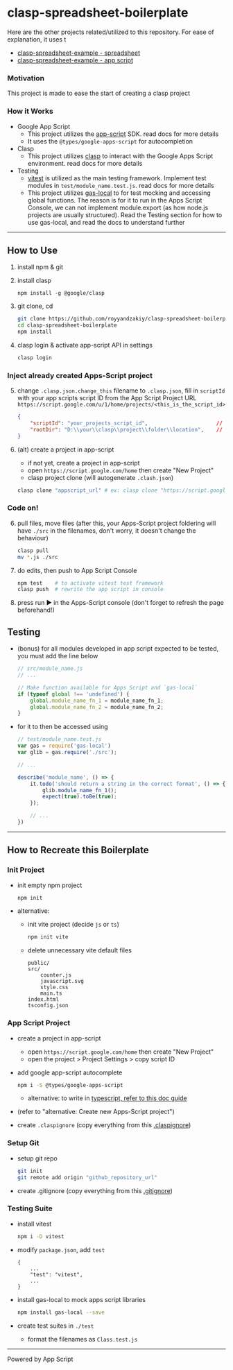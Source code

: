 # clasp-spreadsheet-boilerplate

Here are the other projects related/utilized to this repository. For ease of explanation, it uses t
- [clasp-spreadsheet-example - spreadsheet](https://docs.google.com/spreadsheets/d/1GrbSH2AoUBIbndqOf6yB3LvCTnx49-3tWq242SZxwdI/edit)
- [clasp-spreadsheet-example - app script](https://script.google.com/home/projects/1FghjX0N_4darjheBl-3ZlOVi-MXS4yJWHVKit_3hMPnUD42zI2taKUG_/edit)

### Motivation
This project is made to ease the start of creating a clasp project

### How it Works
- Google App Script
    - This project utilizes the [app-script]() SDK. read docs for more details
    - It uses the `@types/google-apps-script` for autocompletion
- Clasp
    - This project utilizes [clasp]() to interact with the Google Apps Script environment. read docs for more details
- Testing
    - [vitest]() is utilized as the main testing framework. Implement test modules in `test/module_name.test.js`. read docs for more details
    - This project utilizes [gas-local]() to for test mocking and accessing global functions. The reason is for it to run in the Apps Script Console, we can not implement module.export (as how node.js projects are usually structured). Read the Testing section for how to use gas-local, and read the docs to understand further

---

## How to Use
1. install npm & git
2. install clasp

    `npm install -g @google/clasp`

3. git clone, cd
    ```bash
    git clone https://github.com/royyandzakiy/clasp-spreadsheet-boilerplate.git
    cd clasp-spreadsheet-boilerplate
    npm install
    ```

4. clasp login & activate app-script API in settings
    ```bash
    clasp login
    ```


### Inject already created Apps-Script project
5. change `.clasp.json.change_this` filename to `.clasp.json`, fill in `scriptId` with your app scripts script ID from the App Script Project URL `https://script.google.com/u/1/home/projects/<this_is_the_script_id>`
    ```json
    {
        "scriptId": "your_projects_script_id",                      // change this
        "rootDir": "D:\\your\\clasp\\project\\folder\\location",    // change this
    }
    ```

5. (alt) create a project in app-script
    - if not yet, create a project in app-script
    - open `https://script.google.com/home` then create "New Project"
    - clasp project clone (will autogenerate `.clash.json`)
    ```bash
    clasp clone "appscript_url" # ex: clasp clone "https://script.google.com/home/projects/1FghjX0N_4darjheBl-3ZlOVi-MXS4yJWHVKit_3hMPnUD42zI2taKUG_/edit"
    ```

### Code on!
6. pull files, move files (after this, your Apps-Script project foldering will have `./src` in the filenames, don't worry, it doesn't change the behaviour)
    ```bash
    clasp pull
    mv *.js ./src
    ```

7. do edits, then push to App Script Console
    ```bash
    npm test    # to activate vitest test framework
    clasp push  # rewrite the app script in console
    ```

8. press run ▶️ in the Apps-Script console (don't forget to refresh the page beforehand!)


## Testing
- (bonus) for all modules developed in app script expected to be tested, you must add the line below
    ```javascript
    // src/module_name.js
    // ...

    // Make function available for Apps Script and `gas-local`
    if (typeof global !== 'undefined') {
        global.module_name_fn_1 = module_name_fn_1;
        global.module_name_fn_2 = module_name_fn_2;
    }
    ```

- for it to then be accessed using

    ```javascript
    // test/module_name.test.js
    var gas = require('gas-local')
    var glib = gas.require('./src');

    // ...

    describe('module_name', () => {
        it.todo('should return a string in the correct format', () => {
            glib.module_name_fn_1();
            expect(true).toBe(true);
        });

        // ...
    })
    ```

---

## How to Recreate this Boilerplate
### Init Project
- init empty npm project
    ```bash
    npm init
    ```

- alternative:
    - init vite project (decide `js` or `ts`)
        ```bash
        npm init vite
        ```

    - delete unnecessary vite default files
        ```
        public/
        src/
            counter.js
            javascript.svg
            style.css
            main.ts
        index.html
        tsconfig.json
        ```

### App Script Project
- create a project in app-script
    - open `https://script.google.com/home` then create "New Project"
    - open the project > Project Settings > copy script ID

- add google app-script autocomplete
    ```bash
    npm i -S @types/google-apps-script
    ```

    - alternative: to write in [typescript, refer to this doc guide](https://github.com/google/clasp/blob/master/docs/typescript.md)

- (refer to "alternative: Create new Apps-Script project")

- create `.claspignore` (copy everything from this [.claspignore](./.claspignore))

### Setup Git
- setup git repo
    ```bash
    git init
    git remote add origin "github_repository_url"
    ```

- create .gitignore (copy everything from this [.gitignore](./.gitignore))

### Testing Suite
- install vitest
    ```bash
    npm i -D vitest
    ```

- modify `package.json`, add `test`
    ```
    {
        ...
        "test": "vitest",
        ...
    }
    ```

- install gas-local to mock apps script libraries
    ```bash
    npm install gas-local --save
    ```

- create test suites in `./test`
    - format the filenames as `Class.test.js`

---

Powered by App Script